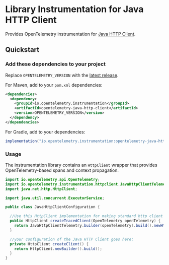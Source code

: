 # Library Instrumentation for Java HTTP Client

Provides OpenTelemetry instrumentation for [Java HTTP Client](https://openjdk.org/groups/net/httpclient/intro.html).

## Quickstart

### Add these dependencies to your project

Replace `OPENTELEMETRY_VERSION` with the [latest
release]( https://central.sonatype.com/artifact/io.opentelemetry.instrumentation/opentelemetry-java-http-client).

For Maven, add to your `pom.xml` dependencies:

```xml
<dependencies>
  <dependency>
    <groupId>io.opentelemetry.instrumentation</groupId>
    <artifactId>opentelemetry-java-http-client</artifactId>
    <version>OPENTELEMETRY_VERSION</version>
  </dependency>
</dependencies>
```

For Gradle, add to your dependencies:

```groovy
implementation("io.opentelemetry.instrumentation:opentelemetry-java-http-client:OPENTELEMETRY_VERSION")
```

### Usage

The instrumentation library contains an `HttpClient` wrapper that provides OpenTelemetry-based spans
and context propagation.

```java
import io.opentelemetry.api.OpenTelemetry;
import io.opentelemetry.instrumentation.httpclient.JavaHttpClientTelemetry;
import java.net.http.HttpClient;

import java.util.concurrent.ExecutorService;

public class JavaHttpClientConfiguration {

  //Use this HttpClient implementation for making standard http client calls.
  public HttpClient createTracedClient(OpenTelemetry openTelemetry) {
    return JavaHttpClientTelemetry.builder(openTelemetry).build().newHttpClient(createClient());
  }

  //your configuration of the Java HTTP Client goes here:
  private HttpClient createClient() {
    return HttpClient.newBuilder().build();
  }
}
```
